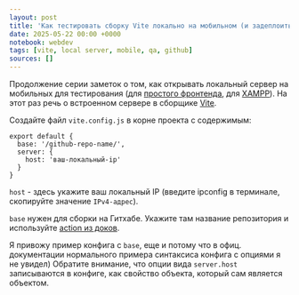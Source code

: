 ```yaml
---
layout: post
title: 'Как тестировать сборку Vite локально на мобильном (и задеплоить на гитхаб)'
date: 2025-05-22 00:00 +0000
notebook: webdev
tags: [vite, local server, mobile, qa, github]
sources: []
---
```

Продолжение серии заметок о том, как открывать локальный сервер на мобильных для тестирования (для [простого фронтенда](https://vallek.github.io/webdevtips/ru/localhost-on-mobile), для [XAMPP](https://vallek.github.io/webdevtips/ru/xampp-wp-mobile)). На этот раз речь о встроенном сервере в сборщике [Vite](https://vite.dev/).

Создайте файл `vite.config.js` в корне проекта с содержимым:
```
export default {
  base: '/github-repo-name/',
  server: {
    host: 'ваш-локальный-ip'
  }	
}
```

`host` - здесь укажите ваш локальный IP (введите ipconfig в терминале, скопируйте значение `IPv4-адрес`).

`base` нужен для сборки на Гитхабе. Укажите там название репозитория и используйте [action из доков](https://vite.dev/guide/static-deploy#github-pages).

Я привожу пример конфига с `base`, еще и потому что в офиц. документации нормального примера синтаксиса конфига с опциями я не увидел) Обратите внимание, что опции вида `server.host` записываются в конфиге, как свойство объекта, который сам является объектом.